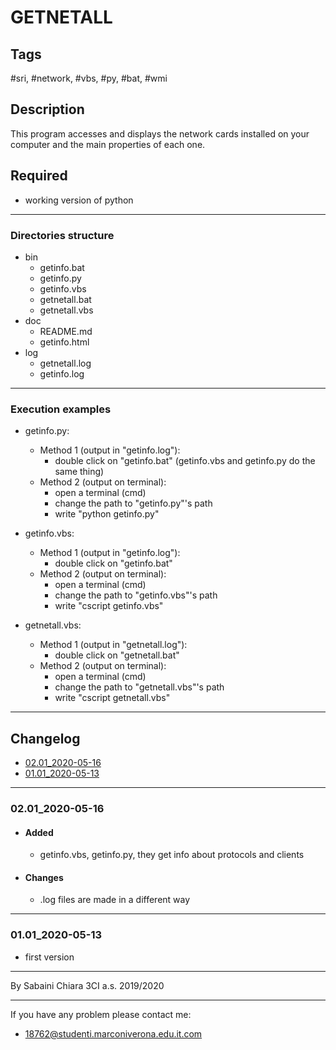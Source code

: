 # GETNETALL

## Tags

 #sri, #network, #vbs, #py, #bat, #wmi

## Description

This program accesses and displays the network cards installed on your computer and the main properties of each one.

## Required

- working version of python
  
---

### Directories structure

- bin
  - getinfo.bat
  - getinfo.py
  - getinfo.vbs
  - getnetall.bat  
  - getnetall.vbs
- doc
  - README.md
  - getinfo.html
- log
  - getnetall.log
  - getinfo.log

---

### Execution examples

- getinfo.py:
  - Method 1 (output in "getinfo.log"):
    - double click on "getinfo.bat" (getinfo.vbs and getinfo.py do the same thing)
  - Method 2 (output on terminal):
    - open a terminal (cmd)
    - change the path to "getinfo.py"'s path
    - write "python getinfo.py"

- getinfo.vbs:
  - Method 1 (output in "getinfo.log"):
    - double click on "getinfo.bat"
  - Method 2 (output on terminal):
    - open a terminal (cmd)
    - change the path to "getinfo.vbs"'s path
    - write "cscript getinfo.vbs"

- getnetall.vbs:
  - Method 1 (output in "getnetall.log"):
    - double click on "getnetall.bat"
  - Method 2 (output on terminal):
    - open a terminal (cmd)
    - change the path to "getnetall.vbs"'s path
    - write "cscript getnetall.vbs"

---

## Changelog

- [02.01_2020-05-16](#0201_2020-05-16)
- [01.01_2020-05-13](#0101_2020-05-13)

---

### 02.01_2020-05-16

- #### Added

  - getinfo.vbs, getinfo.py, they get info about protocols and clients

- #### Changes

  - .log files are made in a different way

---

### 01.01_2020-05-13

- first version

---

By Sabaini Chiara 3CI a.s. 2019/2020

---

If you have any problem please contact me:

- 18762@studenti.marconiverona.edu.it.com
